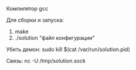 Компилятор gcc

Для сборки и запуска:
1. make
2. ./solution "файл конфигурации"

Убить демон:
sudo kill $(cat /var/run/solution.pid)

Связь:
nc -U /tmp/solution.sock
